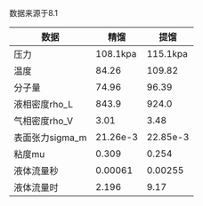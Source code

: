数据来源于8.1

| 数据            | 精馏     | 提馏     |
| --------------- | -------- | -------- |
| 压力            | 108.1kpa | 115.1kpa |
| 温度            | 84.26    | 109.82   |
| 分子量          | 74.96    | 96.39    |
| 液相密度rho_L   | 843.9    | 924.0    |
| 气相密度rho_V   | 3.01     | 3.48     |
| 表面张力sigma_m | 21.26e-3    | 22.85e-3    |
| 粘度mu          | 0.309    | 0.254    |
| 液体流量秒      | 0.00061  | 0.00255  |
| 液体流量时      | 2.196    | 9.17     |
